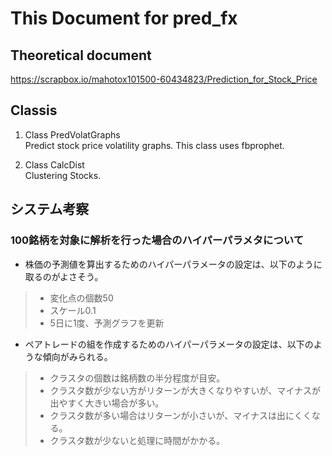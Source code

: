 # This Document for pred_fx

## Theoretical document
https://scrapbox.io/mahotox101500-60434823/Prediction_for_Stock_Price

## Classis

1. Class PredVolatGraphs  
  Predict stock price volatility graphs.
  This class uses fbprophet.

2. Class CalcDist  
  Clustering Stocks.

## システム考察

### 100銘柄を対象に解析を行った場合のハイパーパラメタについて
- 株価の予測値を算出するためのハイパーパラメータの設定は、以下のように取るのがよさそう。
>- 変化点の個数50  
>- スケール0.1  
>- 5日に1度、予測グラフを更新

- ペアトレードの組を作成するためのハイパーパラメータの設定は、以下のような傾向がみられる。
>- クラスタの個数は銘柄数の半分程度が目安。
>- クラスタ数が少ない方がリターンが大きくなりやすいが、マイナスが出やすく大きい場合が多い。
>- クラスタ数が多い場合はリターンが小さいが、マイナスは出にくくなる。
>- クラスタ数が少ないと処理に時間がかかる。
